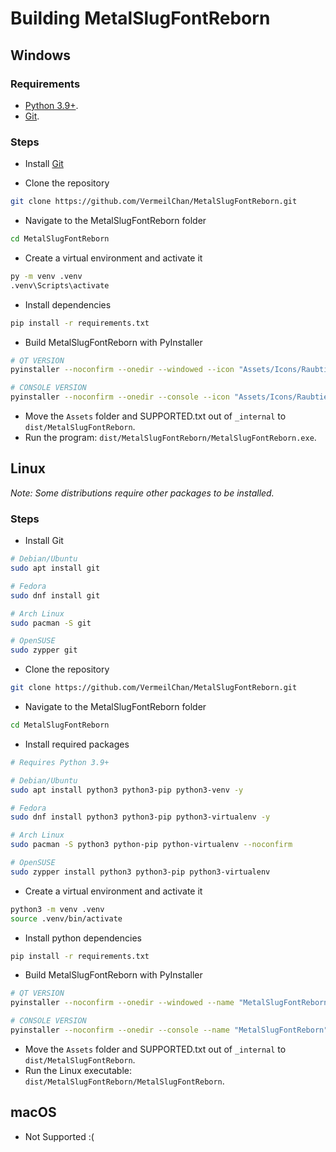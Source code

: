 # Building MetalSlugFontReborn

## Windows

### Requirements

- [Python 3.9+](https://www.python.org/downloads/).
- [Git](https://gitforwindows.org/).

### Steps

- Install [Git](https://gitforwindows.org/)

- Clone the repository

```sh
git clone https://github.com/VermeilChan/MetalSlugFontReborn.git
```

- Navigate to the MetalSlugFontReborn folder

```sh
cd MetalSlugFontReborn
```

- Create a virtual environment and activate it

```sh
py -m venv .venv
.venv\Scripts\activate
```

- Install dependencies

```sh
pip install -r requirements.txt
```

- Build MetalSlugFontReborn with PyInstaller

```sh
# QT VERSION
pyinstaller --noconfirm --onedir --windowed --icon "Assets/Icons/Raubtier.ico" --name "MetalSlugFontReborn" --clean --version-file "versionfile.txt" --add-data "Assets;Assets/" --add-data "Src/special_characters.py;." --add-data "Src/image_generation.py;." --add-data "Src/themes.py;." --add-data "Docs/SUPPORTED.txt;."  "Src/qt-version.py"

# CONSOLE VERSION
pyinstaller --noconfirm --onedir --console --icon "Assets/Icons/Raubtier.ico" --name "MetalSlugFontReborn" --clean --version-file "versionfile.txt" --add-data "Assets;Assets/" --add-data "Src/special_characters.py;." --add-data "Src/image_generation.py;." --add-data "Docs/SUPPORTED.txt;."  "Src/console-version.py"
```

- Move the `Assets` folder and SUPPORTED.txt out of `_internal` to `dist/MetalSlugFontReborn`.
- Run the program: `dist/MetalSlugFontReborn/MetalSlugFontReborn.exe`.

## Linux

_Note: Some distributions require other packages to be installed._

### Steps

- Install Git

```sh
# Debian/Ubuntu
sudo apt install git

# Fedora
sudo dnf install git

# Arch Linux
sudo pacman -S git

# OpenSUSE
sudo zypper git
```

- Clone the repository

```sh
git clone https://github.com/VermeilChan/MetalSlugFontReborn.git
```

- Navigate to the MetalSlugFontReborn folder

```sh
cd MetalSlugFontReborn
```

- Install required packages

```sh
# Requires Python 3.9+

# Debian/Ubuntu
sudo apt install python3 python3-pip python3-venv -y

# Fedora
sudo dnf install python3 python3-pip python3-virtualenv -y

# Arch Linux
sudo pacman -S python3 python-pip python-virtualenv --noconfirm

# OpenSUSE
sudo zypper install python3 python3-pip python3-virtualenv
```

- Create a virtual environment and activate it

```sh
python3 -m venv .venv
source .venv/bin/activate
```

- Install python dependencies

```sh
pip install -r requirements.txt
```

- Build MetalSlugFontReborn with PyInstaller

```sh
# QT VERSION
pyinstaller --noconfirm --onedir --windowed --name "MetalSlugFontReborn" --clean --add-data "Assets:Assets/" --add-data "Src/special_characters.py:." --add-data "Src/image_generation.py:." --add-data "Src/themes.py:." --add-data "Docs/SUPPORTED.txt:."  "Src/qt-version.py"

# CONSOLE VERSION
pyinstaller --noconfirm --onedir --console --name "MetalSlugFontReborn" --clean --add-data "Assets:Assets/" --add-data "Src/special_characters.py:." --add-data "Src/image_generation.py:." --add-data "Docs/SUPPORTED.txt:."  "Src/console-version.py"
```

- Move the `Assets` folder and SUPPORTED.txt out of `_internal` to `dist/MetalSlugFontReborn`.
- Run the Linux executable: `dist/MetalSlugFontReborn/MetalSlugFontReborn`.

## macOS

- Not Supported :(
